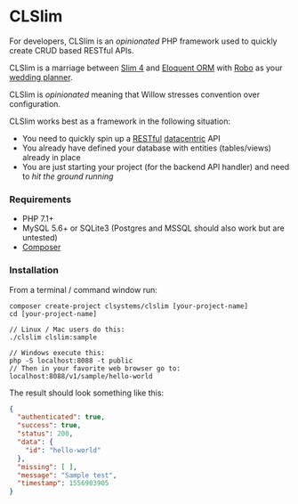 # CLSlim

For developers, CLSlim is an _opinionated_ PHP framework used to quickly create CRUD based RESTful APIs.

CLSlim is a marriage between [Slim 4](http://slimframework.com) and [Eloquent ORM](https://github.com/illuminate/database)
with [Robo](http://robo.li/) as your [wedding planner](https://en.wikipedia.org/wiki/Wedding_planner). 

CLSlim is _opinionated_ meaning that Willow stresses convention over configuration.

CLSlim works best as a framework in the following situation:
* You need to quickly spin up a [RESTful](https://restfulapi.net/) [datacentric](https://www.codecademy.com/articles/what-is-crud) API
* You already have defined your database with entities (tables/views) already in place
* You are just starting your project (for the backend API handler) and need to _hit the ground running_

### Requirements
* PHP 7.1+
* MySQL 5.6+ or SQLite3 (Postgres and MSSQL should also work but are untested)
* [Composer](https://getcomposer.org)

### Installation
From a terminal / command window run:

```
composer create-project clsystems/clslim [your-project-name]
cd [your-project-name]

// Linux / Mac users do this:
./clslim clslim:sample

// Windows execute this:
php -S localhost:8088 -t public
// Then in your favorite web browser go to: localhost:8088/v1/sample/hello-world
```

The result should look something like this:

```json
{
  "authenticated": true,
  "success": true,
  "status": 200,
  "data": {
    "id": "hello-world"
  },
  "missing": [ ],
  "message": "Sample test",
  "timestamp": 1556903905
}
```
